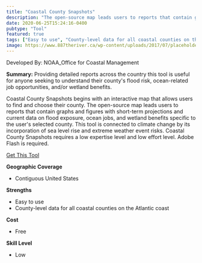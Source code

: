 ```yaml
---
title: "Coastal County Snapshots"
description: "The open-source map leads users to reports that contain graphs and figures with short-term projections and current data on flood exposure, ocean jobs, and wetland benefits specific to the user's selected county."
date: 2020-06-25T15:24:16-0400
pubtype: "Tool"
featured: true
tags: ["Easy to use", "County-level data for all coastal counties on the Atlantic coast"]
image: https://www.887theriver.ca/wp-content/uploads/2017/07/placeholder.jpg
---
```

Developed By: NOAA_Office for Coastal Management

**Summary:** Providing detailed reports across the country this tool is useful for anyone seeking to understand their county's flood risk, ocean-related job opportunities, and/or wetland benefits.

Coastal County Snapshots begins with an interactive map that allows users to find and choose their county. The open-source map leads users to reports that contain graphs and figures with short-term projections and current data on flood exposure, ocean jobs, and wetland benefits specific to the user's selected county. This tool is connected to climate change by its incorporation of sea level rise and extreme weather event risks. Coastal County Snapshots requires a low expertise level and low effort level. Adobe Flash is required.

<a href="https://coast.noaa.gov/digitalcoast/tools/snapshots.html" target="_blank">Get This Tool</a>

__**Geographic Coverage**__
- Contiguous United States

__**Strengths**__
-  Easy to use
-  County-level data for all coastal counties on the Atlantic coast

__**Cost**__
- Free

__**Skill Level**__
- Low
